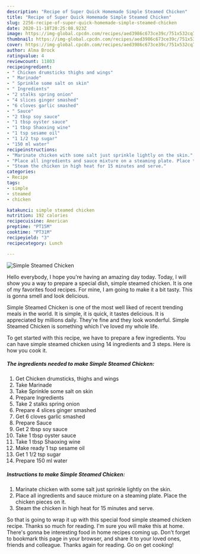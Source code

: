 ```yaml
---
description: "Recipe of Super Quick Homemade Simple Steamed Chicken"
title: "Recipe of Super Quick Homemade Simple Steamed Chicken"
slug: 2256-recipe-of-super-quick-homemade-simple-steamed-chicken
date: 2020-11-18T20:25:08.923Z
image: https://img-global.cpcdn.com/recipes/aed3986c673ce39c/751x532cq70/simple-steamed-chicken-recipe-main-photo.jpg
thumbnail: https://img-global.cpcdn.com/recipes/aed3986c673ce39c/751x532cq70/simple-steamed-chicken-recipe-main-photo.jpg
cover: https://img-global.cpcdn.com/recipes/aed3986c673ce39c/751x532cq70/simple-steamed-chicken-recipe-main-photo.jpg
author: Alma Brock
ratingvalue: 4
reviewcount: 11803
recipeingredient:
- " Chicken drumsticks thighs and wings"
- " Marinade"
- " Sprinkle some salt on skin"
- " Ingredients"
- "2 stalks spring onion"
- "4 slices ginger smashed"
- "6 cloves garlic smashed"
- " Sauce"
- "2 tbsp soy sauce"
- "1 tbsp oyster sauce"
- "1 tbsp Shaoxing wine"
- "1 tsp sesame oil"
- "1 1/2 tsp sugar"
- "150 ml water"
recipeinstructions:
- "Marinate chicken with some salt just sprinkle lightly on the skin."
- "Place all ingredients and sauce mixture on a steaming plate. Place the chicken pieces on it."
- "Steam the chicken in high heat for 15 minutes and serve."
categories:
- Recipe
tags:
- simple
- steamed
- chicken

katakunci: simple steamed chicken 
nutrition: 192 calories
recipecuisine: American
preptime: "PT15M"
cooktime: "PT31M"
recipeyield: "3"
recipecategory: Lunch

---
```



![Simple Steamed Chicken](https://img-global.cpcdn.com/recipes/aed3986c673ce39c/751x532cq70/simple-steamed-chicken-recipe-main-photo.jpg)

Hello everybody, I hope you're having an amazing day today. Today, I will show you a way to prepare a special dish, simple steamed chicken. It is one of my favorites food recipes. For mine, I am going to make it a bit tasty. This is gonna smell and look delicious.

Simple Steamed Chicken is one of the most well liked of recent trending meals in the world. It is simple, it is quick, it tastes delicious. It is appreciated by millions daily. They're fine and they look wonderful. Simple Steamed Chicken is something which I've loved my whole life.




To get started with this recipe, we have to prepare a few ingredients. You can have simple steamed chicken using 14 ingredients and 3 steps. Here is how you cook it.

<!--inarticleads1-->

##### The ingredients needed to make Simple Steamed Chicken:

1. Get  Chicken drumsticks, thighs and wings
1. Take  Marinade
1. Take  Sprinkle some salt on skin
1. Prepare  Ingredients
1. Take 2 stalks spring onion
1. Prepare 4 slices ginger smashed
1. Get 6 cloves garlic smashed
1. Prepare  Sauce
1. Get 2 tbsp soy sauce
1. Take 1 tbsp oyster sauce
1. Take 1 tbsp Shaoxing wine
1. Make ready 1 tsp sesame oil
1. Get 1 1/2 tsp sugar
1. Prepare 150 ml water




<!--inarticleads2-->

##### Instructions to make Simple Steamed Chicken:

1. Marinate chicken with some salt just sprinkle lightly on the skin.
1. Place all ingredients and sauce mixture on a steaming plate. Place the chicken pieces on it.
1. Steam the chicken in high heat for 15 minutes and serve.




So that is going to wrap it up with this special food simple steamed chicken recipe. Thanks so much for reading. I'm sure you will make this at home. There's gonna be interesting food in home recipes coming up. Don't forget to bookmark this page in your browser, and share it to your loved ones, friends and colleague. Thanks again for reading. Go on get cooking!
